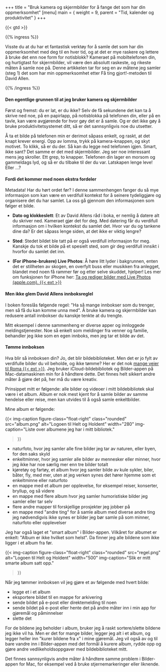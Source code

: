 +++
title = "Bruk kamera og skjermbilder for å fange det som har din oppmerksomhet"
[menu]
main = { weight = 9, parent = "Tid, kalender og produktivitet" } 
+++

{{< gtd >}}

{{% ingress %}}

Visste du at du har et fantastisk verktøy for å samle det som har din oppmerksomhet med deg
til en hver tid, og at det er mye raskere og lettere å bruke det enn noe form for notisblokk?
Kameraet på mobiltelefonen din, og hurtigtast for skjermbilder, vil være den absolutt raskeste,
og rikeste måten å samle noe på. Denne artikkelen tar for seg en av måtene jeg samler
(steg 1) det som har min oppmerksomhet etter Få ting gjort!-metoden til David Allen.

{{% /ingress %}}

#### Den egentlige grunnen til at jeg bruker kamera og skjermbilder

Først og fremst: du er lat, er du ikke? Selv de få sekundene det kan ta å skrive ned noe,
på en papirlapp, på notisblokka på telefonen din, eller på en tavle, kan være avgjørende for hvor
gøy det er å samle. Og er det ikke gøy å bruke produktivitetsystemet ditt, så er det sannsynligvis
noe du utsetter.

Å ta et bilde på telefonen min er derimot såpass enkelt, og raskt, at det knapt krever energi.
Opp av lomma, trykk på kamera-knappen, og skyt motivet. To klikk, så er du der. Så kan du legge
ned telefonen igjen. Smart, ikke sant? Det samme er det med skjermbilder.
Jeg ser noe interessant mens jeg skroller. Ett grep, to knapper.
Telefonen din lager en morsom og gammeldags lyd, og så er du tilbake til der du var.
Latskapen lenge leve! Eller …?

#### Fordi det kommer med noen ekstra fordeler

Metadata! Har du hørt ordet før? I denne sammenhengen fanger du så mye informasjon som kan være
en verdifull kontekst for å seinere tydeliggjøre og organisere det du har samlet. La oss gå gjennom
den informasjonen som følger et bilde.

- **Dato og klokkeslett**: Et av David Allens råd i boka, er nemlig å datere alt du skriver ned.
Kameraet gjør det for deg. Med datering får du verdifull informasjon om i hvilken kontekst du samlet
det. Hvor var du og tankene dine da? Er det såpass lenge siden, at det ikke er viktig lengre?

- **Sted**: Stedet bildet ble tatt på er også verdifull informasjon for meg. Kanskje du tok et
bilde på et spesielt sted, som gir deg verdifull innsikt i hvorfor du samlet det inn.

- **(For iPhone-brukere) Live Photos**: Å høre litt lyder i bakgrunnen,
enten det er stillheten av skogen, en overfylt buss eller musikken fra anlegget, blandet med
noen få rammer før og etter selve skuddet, hjelper! Les mer om funksjonen for iPhone her:
[Ta og rediger bilder med Live Photos (apple.com).
{{< ext >}}](https://support.apple.com/no-no/HT207310)

#### Men ikke glem David Allens innboksreglel

I boken foreslås følgende regel: "Ha så mange innbokser som du trenger, men så få du kan komme
unna med". Å bruke kamera og skjermbilder kan redusere antall innbokser du kanskje tenkte at du
trengte.

Mitt eksempel i denne sammenheng er diverse apper og innloggede meldingstjenester. Noe så enkelt
som meldinger fra venner og familie, behandler jeg ikke som en egen innboks, men jeg tar et bilde
av det.

#### Tømme innboksen

Hva blir så innboksen din? Jo, det blir bildebiblioteket. Men det er jo fylt av verdifulle bilder
du vil beholde, og ikke tømme? Her er det nok [mange veier til Roma {{< ext >}}][veier]. Jeg
bruker iCloud-bildebibliotek og Bilder-appen på Mac-datamaskinen min for å håndtere dette. Det
finnes helt sikkert andre måter å gjøre det på, her må du være kreativ.

Prinsippet mitt er følgende: alle bilder og videoer i mitt bildebibliotek skal være i et album.
Album er nok mest kjent for å samle bilder av samme hendelse eller reise, men kan utvides til å
også samle enkeltbilder.

Mine album er følgende:

{{< img-caption
 figure-class="float-right"
    class="rounded"
    src="album.png"
    alt="Logoen til Helt og Holdent"
    width="280"
    img-caption="Liste over albumene jeg har i mitt bibliotek."
  >}}

- naturfoto, hvor jeg samler alle fine bilder jeg tar av naturen, eller byen, for den saks skyld
- enkeltminner, hvor jeg samler alle bilder av mennesker eller minner, hvor jeg ikke har noe særlig
mer enn tre bilder totalt
- kjøretøy og fartøy, et album hvor jeg samler bilde av kule sykler, biler, båter, fly, med mer,
uten at jeg verken synes det hører hjemme som et enkeltminne eller naturfoto
- en mappe med et album per opplevelse, for eksempel reiser, konserter, bryllup, og så videre
- en mappe med flere album hvor jeg samler humoristiske bilder jeg samler eller tar selv
- flere andre mapper til forskjellige prosjekter jeg jobber på
- en mappe med "andre ting" for å samle album med diverse andre ting jeg nødvendigvis ikke synes er
bilder jeg bør samle på som minner, naturfoto eller opplevelser

Jeg har også laget et "smart album" i Bilder-appen. Vilkåret for albumet er enkelt:
"Album er ikke hvilket som helst". Da finner jeg alle bildene som ikke ligger i et album fra før.

{{< img-caption
 figure-class="float-right"
    class="rounded"
    src="regel.png"
    alt="Logoen til Helt og Holdent"
    width="500"
    img-caption="Slik er mitt smarte album satt opp."
  >}}

Når jeg tømmer innboksen vil jeg gjøre et av følgende med hvert bilde:

- legge et i et album
- eksportere bildet til en mappe for arkivering
- sende bildet på e-post eller direktemelding til noen
- sende bildet på e-post eller hente det på andre måter inn i min app for gjøremål og påminnelser
- slette det

For de bildene jeg beholder i album, bruker jeg å raskt sortere/slette bildene jeg ikke vil ha.
Men er det for mange bilder, legger jeg alt i et album, og legger heller inn "kurer bildene fra x"
i mine gjøremål. Jeg vil også av og til bare vandre inn i Bilder-appen med det formål å kurere
album, rydde opp og gjøre andre vedlikeholdsoppgaver med bildebiblioteket mitt.

Det finnes sannsynligvis andre måter å håndtere samme problem i Bilder-appen for Mac, for eksempel
ved å bruke stjernemarkeringer eller liknende.

[veier]: https://www.google.com/maps/dir//Roma,+Den+lille+brusfabrikken,+Nordahl+Bruns+gate+18,+2004+Lillestrøm/@59.9484313,11.0627308,16.16z/data=!4m17!1m7!3m6!1s0x46417cbbc76068d1:0xb3387f98fc605ee2!2sRoma,+Den+lille+brusfabrikken!8m2!3d59.94792!4d11.0669869!16s%2Fg%2F1yw0_r1bm!4m8!1m0!1m5!1m1!1s0x46417cbbc76068d1:0xb3387f98fc605ee2!2m2!1d11.0669185!2d59.9479613!3e1?entry=ttu
